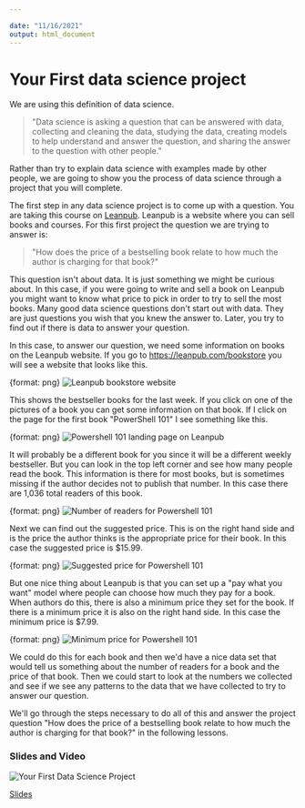```yaml
---

date: "11/16/2021"
output: html_document
---
```




# Your First data science project

We are using this definition of data science.

> "Data science is asking a question that can be answered with data, collecting and cleaning the data, studying the data, creating models to help understand and answer the question, and sharing the answer to the question with other people."

Rather than try to explain data science with examples made by other people, we are going to show you the process of data science through a project that you will complete.

The first step in any data science project is to come up with a question. You are taking this course on [Leanpub](https://leanpub.com/). Leanpub is a website where you can sell books and courses. For this first project the question we are trying to answer is:

> "How does the price of a bestselling book relate to how much the author is charging for that book?"

This question isn't about data. It is just something we might be curious about. In this case, if you were going to write and sell a book on Leanpub you might want to know what price to pick in order to try to sell the most books. Many good data science questions don't start out with data. They are just questions you wish that you knew the answer to. Later, you try to find out if there is data to answer your question.


In this case, to answer our question, we need some information on books on the Leanpub website. If you go to https://leanpub.com/bookstore you will see a website that looks like this.

{format: png}
![Leanpub bookstore website](https://docs.google.com/presentation/d/1auByZV5pghzELH-SMKLwxrZtigtXd-PC4Q5SrcT4qlE/export/png?id=1auByZV5pghzELH-SMKLwxrZtigtXd-PC4Q5SrcT4qlE&pageid=g2f6c41048c_0_7)


This shows the bestseller books for the last week. If you click on one of the pictures of a book you can get some information on that book. If I click on the page for the first book "PowerShell 101" I see something like this.

{format: png}
![Powershell 101 landing page on Leanpub](https://docs.google.com/presentation/d/1auByZV5pghzELH-SMKLwxrZtigtXd-PC4Q5SrcT4qlE/export/png?id=1auByZV5pghzELH-SMKLwxrZtigtXd-PC4Q5SrcT4qlE&pageid=g2f6c41048c_0_12)

It will probably be a different book for you since it will be a different weekly bestseller. But you can look in the top left corner and see how many people read the book. This information is there for most books, but is sometimes missing if the author decides not to publish that number. In this case there are 1,036 total readers of this book.

{format: png}
![Number of readers for Powershell 101](https://docs.google.com/presentation/d/1auByZV5pghzELH-SMKLwxrZtigtXd-PC4Q5SrcT4qlE/export/png?id=1auByZV5pghzELH-SMKLwxrZtigtXd-PC4Q5SrcT4qlE&pageid=g2f6c41048c_0_18)


Next we can find out the suggested price. This is on the right hand side and is the price the author thinks is the appropriate price for their book. In this case the suggested price is $15.99.

{format: png}
![Suggested price for Powershell 101](https://docs.google.com/presentation/d/1auByZV5pghzELH-SMKLwxrZtigtXd-PC4Q5SrcT4qlE/export/png?id=1auByZV5pghzELH-SMKLwxrZtigtXd-PC4Q5SrcT4qlE&pageid=g2f6c41048c_0_24)

But one nice thing about Leanpub is that you can set up a "pay what you want" model where people can choose how much they pay for a book. When authors do this, there is also a minimum price they set for the book. If there is a minimum price it is also on the right hand side. In this case the minimum price is $7.99.

{format: png}
![Minimum price for Powershell 101](https://docs.google.com/presentation/d/1auByZV5pghzELH-SMKLwxrZtigtXd-PC4Q5SrcT4qlE/export/png?id=1auByZV5pghzELH-SMKLwxrZtigtXd-PC4Q5SrcT4qlE&pageid=g2f6c41048c_0_148)


We could do this for each book and then we'd have a nice data set that would tell us something about the number of readers for a book and the price of that book. Then we could start to look at the numbers we collected and see if we see any patterns to the data that we have collected to try to answer our question.

We'll go through the steps necessary to do all of this and answer the project question "How does the price of a bestselling book relate to how much the author is charging for that book?" in the following lessons.


### Slides and Video

![Your First Data Science Project](https://youtu.be/bnwV4TdQ9_Q)

[Slides](https://docs.google.com/presentation/d/1auByZV5pghzELH-SMKLwxrZtigtXd-PC4Q5SrcT4qlE/edit?usp=sharing)
